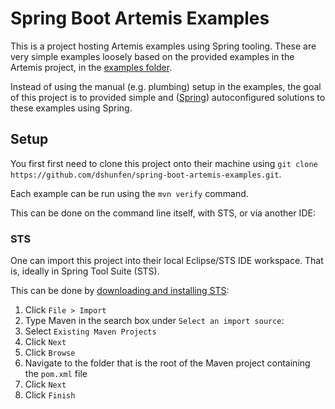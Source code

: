 # Spring Boot Artemis Examples

This is a project hosting Artemis examples using Spring tooling. These are very simple examples loosely based on the provided examples in the Artemis project, in the [examples folder](https://github.com/apache/activemq-artemis/tree/master/examples).

Instead of using the manual (e.g. plumbing) setup in the examples, the goal of this project is to provided simple and ([Spring](https://projects.spring.io/spring-boot/)) autoconfigured solutions to these examples using Spring.

## Setup

You first first need to clone this project onto their machine using `git clone https://github.com/dshunfen/spring-boot-artemis-examples.git`.

Each example can be run using the `mvn verify` command.

This can be done on the command line itself, with STS, or via another IDE:

### STS
One can import this project into their local Eclipse/STS IDE workspace. That is, ideally in Spring Tool Suite (STS).

This can be done by [downloading and installing STS](https://spring.io/tools/sts/all):

1. Click `File > Import`
2. Type Maven in the search box under `Select an import source`:
3. Select `Existing Maven Projects`
4. Click `Next`
5. Click `Browse`
6. Navigate to the folder that is the root of the Maven project containing the `pom.xml` file
7. Click `Next`
8. Click `Finish`